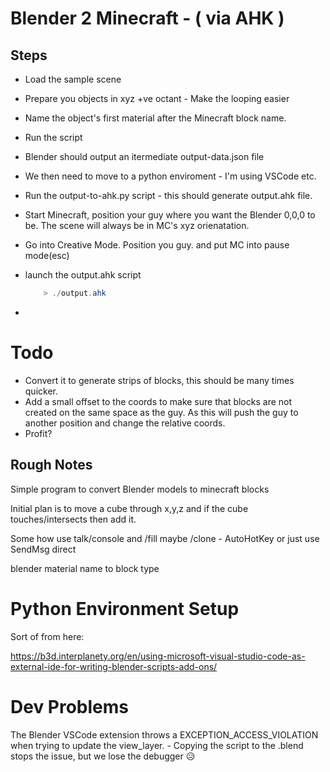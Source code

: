 # Blender 2 Minecraft - ( via AHK )
## Steps

* Load the sample scene
* Prepare you objects in xyz +ve octant - Make the looping easier
* Name the object's first material after the Minecraft block name.
* Run the script
* Blender should output an itermediate output-data.json file
* We then need to move to a python enviroment - I'm using VSCode etc.
* Run the output-to-ahk.py script - this should generate output.ahk file.
* Start Minecraft, position your guy where you want the Blender 0,0,0 to be. The scene will always be in MC's xyz orienatation.
* Go into Creative Mode. Position you guy. and put MC into pause mode(esc)
* launch the output.ahk script 

    ```powershell
        > ./output.ahk
    ```
* 

# Todo
* Convert it to generate strips of blocks, this should be many times quicker.
* Add a small offset to the coords to make sure that blocks are not created on the same space as the guy. As this will push the guy to another position and change the relative coords.
* Profit?



## Rough Notes

Simple program to convert Blender models to minecraft blocks

Initial plan is to move a cube through x,y,z and if the cube touches/intersects then add it.

Some how use talk/console and /fill maybe /clone - AutoHotKey or just use SendMsg direct

blender material name to block type

# Python Environment Setup
Sort of from here:

https://b3d.interplanety.org/en/using-microsoft-visual-studio-code-as-external-ide-for-writing-blender-scripts-add-ons/

# Dev Problems
The Blender VSCode extension throws a EXCEPTION_ACCESS_VIOLATION when trying to update the view_layer. - Copying the script to the .blend stops the issue, but we lose the debugger 😥





